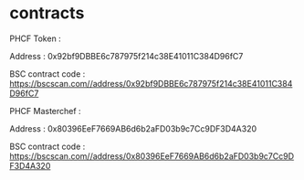 # contracts

PHCF Token : 

Address : 0x92bf9DBBE6c787975f214c38E41011C384D96fC7

BSC contract code : https://bscscan.com//address/0x92bf9DBBE6c787975f214c38E41011C384D96fC7

PHCF Masterchef : 

Address : 0x80396EeF7669AB6d6b2aFD03b9c7Cc9DF3D4A320

BSC contract code : https://bscscan.com//address/0x80396EeF7669AB6d6b2aFD03b9c7Cc9DF3D4A320

